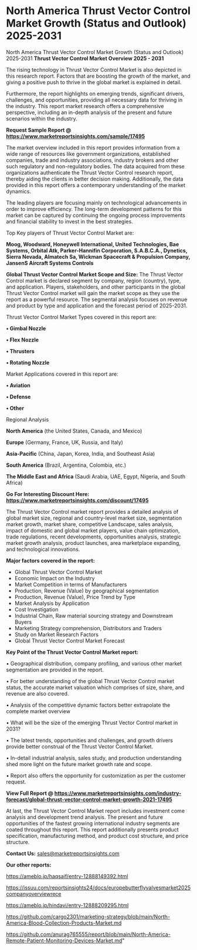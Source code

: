 # North America Thrust Vector Control Market Growth (Status and Outlook) 2025-2031
North America Thrust Vector Control Market Growth (Status and Outlook) 2025-2031
<Strong> Thrust Vector Control Market Overview 2025 - 2031</strong>

The rising technology in Thrust Vector Control Market is also depicted in this research report. Factors that are boosting the growth of the market, and giving a positive push to thrive in the global market is explained in detail.

Furthermore, the report highlights on emerging trends, significant drivers, challenges, and opportunities, providing all necessary data for thriving in the industry. This report market research offers a comprehensive perspective, including an in-depth analysis of the present and future scenarios within the industry.

<strong>Request Sample Report @ <a href=https://www.marketreportsinsights.com/sample/17495>https://www.marketreportsinsights.com/sample/17495</a></strong>

The market overview included in this report provides information from a wide range of resources like government organizations, established companies, trade and industry associations, industry brokers and other such regulatory and non-regulatory bodies. The data acquired from these organizations authenticate the Thrust Vector Control research report, thereby aiding the clients in better decision making. Additionally, the data provided in this report offers a contemporary understanding of the market dynamics.

The leading players are focusing mainly on technological advancements in order to improve efficiency. The long-term development patterns for this market can be captured by continuing the ongoing process improvements and financial stability to invest in the best strategies.

Top Key players of Thrust Vector Control Market are:

<strong>Moog, Woodward, Honeywell International, United Technologies, Bae Systems, Orbital Atk, Parker-Hannifin Corporation, S.A.B.C.A., Dynetics, Sierra Nevada, Almatech Sa, Wickman Spacecraft & Propulsion Company, JansenS Aircraft Systems Controls</strong>

<strong><b>Global Thrust Vector Control Market Scope and Size:</b></strong>
The Thrust Vector Control market is declared segment by company, region (country), type, and application. Players, stakeholders, and other participants in the global Thrust Vector Control market will gain the market scope as they use the report as a powerful resource. The segmental analysis focuses on revenue and product by type and application and the forecast period of 2025-2031.

Thrust Vector Control Market Types covered in this report are:

<strong>• Gimbal Nozzle

• Flex Nozzle

• Thrusters

• Rotating Nozzle</strong>

Market Applications covered in this report are:

<strong>• Aviation

• Defense

• Other</strong> 

Regional Analysis

<strong>North America</strong> (the United States, Canada, and Mexico)

<strong>Europe</strong> (Germany, France, UK, Russia, and Italy)

<strong>Asia-Pacific</strong> (China, Japan, Korea, India, and Southeast Asia)

<strong>South America</strong> (Brazil, Argentina, Colombia, etc.)

<strong>The Middle East and Africa</strong> (Saudi Arabia, UAE, Egypt, Nigeria, and South Africa)

<strong>Go For Interesting Discount Here: <a href=https://www.marketreportsinsights.com/discount/17495>https://www.marketreportsinsights.com/discount/17495</a></strong>

The Thrust Vector Control market report provides a detailed analysis of global market size, regional and country-level market size, segmentation market growth, market share, competitive Landscape, sales analysis, impact of domestic and global market players, value chain optimization, trade regulations, recent developments, opportunities analysis, strategic market growth analysis, product launches, area marketplace expanding, and technological innovations.

<strong><b>Major factors covered in the report:</b></strong>
<ul>
  <li>Global Thrust Vector Control Market </li>
  <li>Economic Impact on the Industry</li>
  <li>Market Competition in terms of Manufacturers</li>
  <li>Production, Revenue (Value) by geographical segmentation</li>
  <li>Production, Revenue (Value), Price Trend by Type</li>
  <li>Market Analysis by Application</li>
  <li>Cost Investigation</li>
  <li>Industrial Chain, Raw material sourcing strategy and Downstream Buyers</li>
  <li>Marketing Strategy comprehension, Distributors and Traders</li>
  <li>Study on Market Research Factors</li>
  <li>Global Thrust Vector Control Market Forecast</li>
</ul>

<strong><b>Key Point of the Thrust Vector Control Market report:</b></strong>

• Geographical distribution, company profiling, and various other market segmentation are provided in the report.

• For better understanding of the global Thrust Vector Control market status, the accurate market valuation which comprises of size, share, and revenue are also covered.

• Analysis of the competitive dynamic factors better extrapolate the complete market overview

• What will be the size of the emerging Thrust Vector Control market in 2031?

• The latest trends, opportunities and challenges, and growth drivers provide better construal of the Thrust Vector Control Market.

• In-detail industrial analysis, sales study, and production understanding shed more light on the future market growth rate and scope.

• Report also offers the opportunity for customization as per the customer request.

<strong><b>View Full Report @ <a href=https://www.marketreportsinsights.com/industry-forecast/global-thrust-vector-control-market-growth-2021-17495>https://www.marketreportsinsights.com/industry-forecast/global-thrust-vector-control-market-growth-2021-17495</a></b></strong>


At last, the Thrust Vector Control Market report includes investment come analysis and development trend analysis. The present and future opportunities of the fastest growing international industry segments are coated throughout this report. This report additionally presents product specification, manufacturing method, and product cost structure, and price structure.

<strong>Contact Us:</strong>
sales@marketreportsinsights.com

<strong>Our other reports:</strong>

<a href=https://ameblo.jp/haqsaif/entry-12888149392.html>https://ameblo.jp/haqsaif/entry-12888149392.html</a>

<a href=https://issuu.com/reportsinsights24/docs/europebutterflyvalvesmarket2025companyoverviewrece>https://issuu.com/reportsinsights24/docs/europebutterflyvalvesmarket2025companyoverviewrece</a>

<a href=https://ameblo.jp/hindavi/entry-12888209295.html>https://ameblo.jp/hindavi/entry-12888209295.html</a>

<a href=https://github.com/cargo2301/marketing-strategy/blob/main/North-America-Blood-Collection-Products-Market.md>https://github.com/cargo2301/marketing-strategy/blob/main/North-America-Blood-Collection-Products-Market.md</a>

<a href=https://github.com/anurag765555/report/blob/main/North-America-Remote-Patient-Monitoring-Devices-Market.md>https://github.com/anurag765555/report/blob/main/North-America-Remote-Patient-Monitoring-Devices-Market.md</a>"
